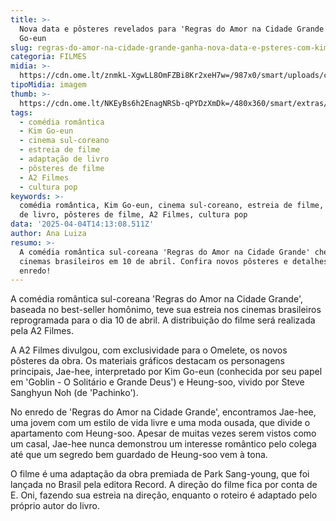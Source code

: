 ```yaml
---
title: >-
  Nova data e pôsteres revelados para 'Regras do Amor na Cidade Grande' com Kim
  Go-eun
slug: regras-do-amor-na-cidade-grande-ganha-nova-data-e-psteres-com-kim-go-eun-veja
categoria: FILMES
midia: >-
  https://cdn.ome.lt/znmkL-XgwLL8OmFZBi8Kr2xeH7w=/987x0/smart/uploads/conteudo/fotos/regras_topo.png
tipoMidia: imagem
thumb: >-
  https://cdn.ome.lt/NKEyBs6h2EnagNRSb-qPYDzXmDk=/480x360/smart/extras/conteudos/regras_topo.png
tags:
  - comédia romântica
  - Kim Go-eun
  - cinema sul-coreano
  - estreia de filme
  - adaptação de livro
  - pôsteres de filme
  - A2 Filmes
  - cultura pop
keywords: >-
  comédia romântica, Kim Go-eun, cinema sul-coreano, estreia de filme, adaptação
  de livro, pôsteres de filme, A2 Filmes, cultura pop
data: '2025-04-04T14:13:08.511Z'
author: Ana Luiza
resumo: >-
  A comédia romântica sul-coreana 'Regras do Amor na Cidade Grande' chega aos
  cinemas brasileiros em 10 de abril. Confira novos pôsteres e detalhes do
  enredo!
---
```


A comédia romântica sul-coreana 'Regras do Amor na Cidade Grande', baseada no best-seller homônimo, teve sua estreia nos cinemas brasileiros reprogramada para o dia 10 de abril. A distribuição do filme será realizada pela A2 Filmes.

A A2 Filmes divulgou, com exclusividade para o Omelete, os novos pôsteres da obra. Os materiais gráficos destacam os personagens principais, Jae-hee, interpretado por Kim Go-eun (conhecida por seu papel em 'Goblin - O Solitário e Grande Deus') e Heung-soo, vivido por Steve Sanghyun Noh (de 'Pachinko').

No enredo de 'Regras do Amor na Cidade Grande', encontramos Jae-hee, uma jovem com um estilo de vida livre e uma moda ousada, que divide o apartamento com Heung-soo. Apesar de muitas vezes serem vistos como um casal, Jae-hee nunca demonstrou um interesse romântico pelo colega até que um segredo bem guardado de Heung-soo vem à tona.

O filme é uma adaptação da obra premiada de Park Sang-young, que foi lançada no Brasil pela editora Record. A direção do filme fica por conta de E. Oni, fazendo sua estreia na direção, enquanto o roteiro é adaptado pelo próprio autor do livro.
